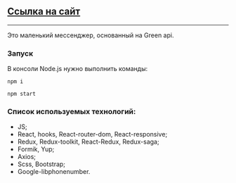 ## [Ссылка на сайт](https://illustrious-beignet-431c90.netlify.app)
___________________________
Это маленький мессенджер, основанный на Green api.

### Запуск

В консоли Node.js нужно выполнить команды:

`npm i`

`npm start`

### Список используемых технологий:
- JS;
- React, hooks, React-router-dom, React-responsive;
- Redux, Redux-toolkit, React-Redux, Redux-saga;
- Formik, Yup;
- Axios;
- Scss, Bootstrap;
- Google-libphonenumber.